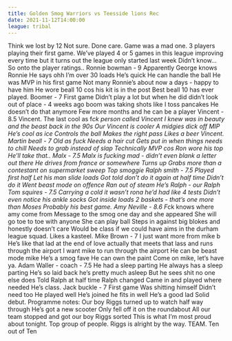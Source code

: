 ```yaml
---
title: Golden Smog Warriors vs Teesside lions Rec
date: 2021-11-12T14:00:00
league: tribal
---
```


Think we lost by 12
Not sure.
Done care.
Game was a mad one.
3 players playing their first game.
We’ve played 4 or 5 games in this league improving every time but it turns out the league only started last week
Didn’t know…
So onto the player ratings..
Ronnie bowman - 9
Apparently George knows Ronnie
He says ohh I’m over 30 loads
He’s quick
He can handle the ball
He was MVP in his first game
Not many Ronnie’s about now a days - happy to have him
He wore beall 10 cos his kit is in the post
Best beall 10 has ever played.
Boomer - 7
First game
Didn’t play a lot but when he did didn’t look out of place - 4 weeks ago boom was taking shots like I toss pancakes
He doesn’t do that anymore
Few more months and he can be a player
Vincent - 8.5
Vincent.
The last cool as f*ck person called Vincent I knew was in beauty and the beast back in the 90s
Our Vincent is cooler
A midgies dick off MIP
He’s cool as ice
Controls the ball
Makes the right pass
Likes a beer
Vincent.
Martin beall - 7
Old as fuck
Needs a hair cut
Gets put in when things needs to chill
Needs to grab instead of slap
Technically MVP cos Ron wore his top
He’ll take that..
Malx - 7.5
Malx is fucking mad - didn’t even blank a letter out there
He drives from france or somewhere
Turns up
Grabs more than a contestant on supermarket sweep
Top smoggie
Ralph smith - 7.5
Played first half
Let his man slide loads
Got told don’t do it again at half time
Didn’t do it
Went beast mode on offence
Ran out of steam
He’s Ralph - our Ralph
Tom squires - 7.5
Carrying a cold it wasn’t rona he’d had like 4 tests
Didn’t even notice his ankle socks
Got inside loads
2 baskets - that’s one more than Moses
Probably his best game.
Amy Neville - 8.6
F*ck knows where amy come from
Message to the smog one day and she appeared
She will go toe to toe with anyone
She can play ball
Steps in against big blokes and honestly doesn’t care
Would be class if we could have aims in the durham league squad.
Likes a kasteel.
Mike Brown - 7
I just want more from mike b
He’s like that lad at the end of love actually that meets that lass and runs through the airport
I want mike to run through the airport
He can be beast mode mike
He’s a smog fave
He can own the paint
Come on mike, let’s have ya.
Adam Waller - coach - 7.5
He had a sleep parting
He always has a sleep parting
He’s so laid back he’s pretty much asleep
But he sees shit no one else does
Told Ralph at half time
Ralph changed
Came in and played where needed
He’s class.
Jack buckle - 7
First game
Was shitting himself
Didn’t need too
He played well
He’s joined he fits in well
He’s a good lad
Solid debut.
Programme notes:
Our boy Riggs turned up to watch half way through
He’s got a new scooter
Only fell off it on the roundabout
All our team stopped and got our boy Riggs sorted
This is what I’m most proud about tonight.
Top group of people.
Riggs is alright by the way.
TEAM. Ten out of Ten
